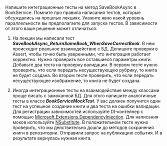 Напишите интеграционные тесты на метод SaveBookAsync в BookService. Помните про правила написания тестов, которые обсуждались на прошлых лекциях.
Укажите явно какой уровень параллельности вы предполагаете для запуска тестов. В зависимости от этого ваше решение может отличаться.

1. На лекции мы написали тест ***SaveBookAsync_ReturnSameBook_WhenSaveCorrectBook***. В нем происходит реальное взаимодействие с БД.
   Допишите проверки в Assert, чтобы точно быть уверенными, что интеграция работает корректно. Нужно проверить все оставшиеся параметры книги.
   Добавьте два теста на проверку валидации.
   В первом тесте нужно проверить, что если передать несуществующую рубрику, то книга не будет создана.
   Во втором тесте проверить, что если передать несуществующее изображение, то книга не будет создана.

2. Иногда интеграционные тесты на взаимодействие между классами проще писать с замоканной БД.
   Для этого напишите аналогичные тесты в классе ***BookServiceMockTest***. У вас должен получится один тест на успешное создание книги и два теста на ошибки валидации.
   Для регистрации зависимостей используйте DI-контейнер с помощью [Microsoft.Extensions.DependencyInjection](https://learn.microsoft.com/ru-ru/dotnet/core/extensions/dependency-injection).
   Для написания моков используйте [NSubstitute](https://nsubstitute.github.io/).
   В положительном тесте нужно проверить, что мы действительно дошли до методов сохранения книги в репозитории. Отправили запрос на публикацию события. И в результате вернулась нужная книга.